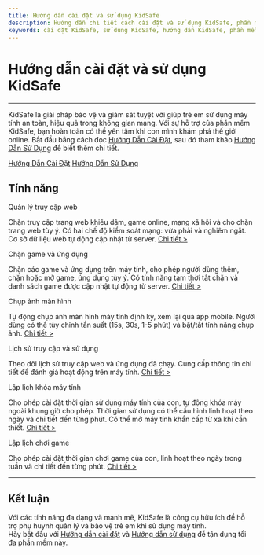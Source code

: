 ```yaml
---
title: Hướng dẫn cài đặt và sử dụng KidSafe
description: Hướng dẫn chi tiết cách cài đặt và sử dụng KidSafe, phần mềm bảo vệ trẻ em sử dụng máy tính an toàn với các tính năng quản lý truy cập web, chặn game, lịch sử sử dụng, và lập lịch khóa máy.
keywords: cài đặt KidSafe, sử dụng KidSafe, hướng dẫn KidSafe, phần mềm quản lý trẻ em, bảo vệ trẻ em, chặn game, quản lý truy cập web
---
```


# Hướng dẫn cài đặt và sử dụng KidSafe

---

<p>

KidSafe là giải pháp bảo vệ và giám sát tuyệt vời giúp trẻ em sử dụng máy tính an toàn, hiệu quả trong không gian mạng. Với sự hỗ trợ của phần mềm KidSafe, bạn hoàn toàn có thể yên tâm khi con mình khám phá thế giới online. Bắt đầu bằng cách đọc
<a href="install-guide/" class="link-primary">Hướng Dẫn Cài Đặt</a>, sau đó tham khảo
<a href="usage-guide/" class="link-primary">Hướng Dẫn Sử Dụng</a> để biết thêm chi tiết.

</p>

<div class="center-text">
  <a href="install-guide/" class="btn btn--full" role="button">Hướng Dẫn Cài Đặt</a>
  <a href="usage-guide/" class="btn btn--full" role="button">Hướng Dẫn Sử Dụng</a>
</div>

<div class="container center-text margin-bottom-md">  
  <h2 class="heading-secondary">Tính năng</h2>
</div>

<div class="container grid grid--2-cols margin-bottom-md">
  <div class="meal">
    <div class="meal-header">
      <p class="meal-title">Quản lý truy cập web</p>
    </div>
    <div class="meal-content">
      <span>
      Chặn truy cập trang web khiêu dâm, game online, mạng xã hội và cho chặn trang web tùy ý. Có hai chế độ kiểm soát mạng: vừa phải và nghiêm ngặt. Cơ sở dữ liệu web tự động cập nhật từ server.
      <!-- -   Chặn truy cập các trang web khiêu dâm, game online, mạng xã hội,…<br>
      -   Chặn/mở các trang web theo nhóm; các nhóm có sẵn: khiêu dâm, game online, mạng xã hội,...<br>
      -   Chặn/mở trang web bất kỳ do người dùng tự thêm vào.<br>
      -   Hỗ trợ hai chế độ kiểm soát mạng: vừa phải và nghiêm ngặt.<br>
      -   Cơ sở dữ liệu web được cập nhật tự động từ server về.<br> -->
      </span>
      <a href="/docs/usage-guide/web-control/">Chi tiết ></a>
    </div>
  </div>
  <div class="meal">
    <div class="meal-header">
      <p class="meal-title">Chặn game và ứng dụng</p>
    </div>
    <div class="meal-content">
      <span>
      <!-- -   Chặn các game hoặc ứng dụng cài trên máy tính.<br>
      -   Chặn/mở game hoặc ứng dụng bất kỳ do người dùng tự thêm vào.<br>
      -   Có thể tạm thời tắt tính năng chặn game hoặc ứng dụng.<br>
      -   Danh sách game được cập nhật tự động từ server.<br> -->
      Chặn các game và ứng dụng trên máy tính, cho phép người dùng thêm, chặn hoặc mở game, ứng dụng tùy ý. Có tính năng tạm thời tắt chặn và danh sách game được cập nhật tự động từ server.
      </span>
      <a href="/docs/usage-guide/game-blocking/">Chi tiết ></a>
    </div>
  </div>
  <div class="meal">
    <div class="meal-header">
      <p class="meal-title">Chụp ảnh màn hình</p>
    </div>
    <div class="meal-content">
      <span>
      Tự động chụp ảnh màn hình máy tính định kỳ, xem lại qua app mobile. Người dùng có thể tùy chỉnh tần suất (15s, 30s, 1-5 phút) và bật/tắt tính năng chụp ảnh.
      <!-- -   Tự động chụp ảnh màn hình máy tính định kỳ và xem lại qua app mobile.<br>
      -   Tùy chỉnh linh hoạt tần xuất chụp ảnh: 15s, 30s, 1 phút, 2 phút, 5 phút, 30 phút.<br>
      -   Tuỳ chỉnh bật/tắt chụp ảnh màn hình.<br>
      -   Chỉ khi nào xem ảnh thì ảnh mới được load lên điện thoại do đó không tốn dung lượng điện thoại để lưu ảnh.<br>
      -   Tuỳ chỉnh thời gian lưu ảnh trên máy tính (sau thời gian này ảnh được xoá tự động).<br> -->
      </span>
      <a href="/docs/usage-guide/screenshot/">Chi tiết ></a>
    </div>
  </div>
  <div class="meal">
    <div class="meal-header">
      <p class="meal-title">Lịch sử truy cập và sử dụng</p>
    </div>
    <div class="meal-content">
      <span>Theo dõi lịch sử truy cập web và ứng dụng đã chạy. Cung cấp thông tin chi tiết để đánh giá hoạt động trên máy tính.</span>
      <a href="/docs/usage-guide/usage-history/">Chi tiết ></a>
    </div>
  </div>
  <div class="meal">
    <div class="meal-header">
      <p class="meal-title">Lập lịch khóa máy tính</p>
    </div>
    <div class="meal-content">
      <span>
      Cho phép cài đặt thời gian sử dụng máy tính của con, tự động khóa máy ngoài khung giờ cho phép. Thời gian sử dụng có thể cấu hình linh hoạt theo ngày và chi tiết đến từng phút. Có thể mở máy tính khẩn cấp từ xa khi cần thiết.
        <!-- - Cài đặt thời gian con được sử dụng máy tính. Tự động khóa máy tính ngoài thời gian được phép.<br>
        - Thời gian sử dụng máy được cấu hình linh hoạt theo ngày trong tuần.<br>
        - Cấu hình các khoảng thời gian sử dụng máy chi tiết đến từng phút. Ví dụ cho dùng máy tính từ 7:45 đến 11:30.<br>
        - Có thể mở máy tính khẩn cấp từ xa khi con cần dùng máy trong khung giờ bị khóa. -->
      </span>
      <a href="/docs/usage-guide/schedule-pc/">Chi tiết ></a>
    </div>
  </div>
  <div class="meal">
    <div class="meal-header">
      <p class="meal-title">Lập lịch chơi game</p>
    </div>
    <div class="meal-content">
      <span>
      Cho phép cài đặt thời gian chơi game của con, linh hoạt theo ngày trong tuần và chi tiết đến từng phút.
      <!-- -   Cài đặt thời gian con được chơi game.<br>
      -   Thời gian chơi game được cấu hình linh hoạt theo ngày trong tuần.<br>
      -   Cấu hình các khoảng thời gian chơi game chi tiết đến từng phút.<br> -->
      </span>
      <a href="/docs/usage-guide/schedule-game/">Chi tiết ></a>
    </div>
  </div>  
</div>

---

## Kết luận

Với các tính năng đa dạng và mạnh mẽ, KidSafe là công cụ hữu ích để hỗ trợ phụ huynh quản lý và bảo vệ trẻ em khi sử dụng máy tính.  
Hãy bắt đầu với [Hướng dẫn cài đặt](install-guide/) và [Hướng dẫn sử dụng](usage-guide/) để tận dụng tối đa phần mềm này.
